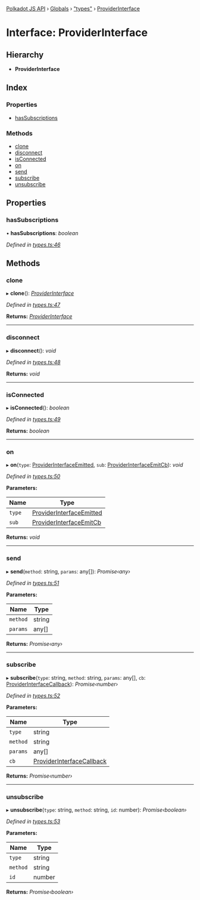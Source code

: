 [Polkadot JS API](../README.md) › [Globals](../globals.md) › ["types"](../modules/_types_.md) › [ProviderInterface](_types_.providerinterface.md)

# Interface: ProviderInterface

## Hierarchy

* **ProviderInterface**

## Index

### Properties

* [hasSubscriptions](_types_.providerinterface.md#hassubscriptions)

### Methods

* [clone](_types_.providerinterface.md#clone)
* [disconnect](_types_.providerinterface.md#disconnect)
* [isConnected](_types_.providerinterface.md#isconnected)
* [on](_types_.providerinterface.md#on)
* [send](_types_.providerinterface.md#send)
* [subscribe](_types_.providerinterface.md#subscribe)
* [unsubscribe](_types_.providerinterface.md#unsubscribe)

## Properties

###  hasSubscriptions

• **hasSubscriptions**: *boolean*

*Defined in [types.ts:46](https://github.com/polkadot-js/api/blob/f533f51003/packages/rpc-provider/src/types.ts#L46)*

## Methods

###  clone

▸ **clone**(): *[ProviderInterface](_types_.providerinterface.md)*

*Defined in [types.ts:47](https://github.com/polkadot-js/api/blob/f533f51003/packages/rpc-provider/src/types.ts#L47)*

**Returns:** *[ProviderInterface](_types_.providerinterface.md)*

___

###  disconnect

▸ **disconnect**(): *void*

*Defined in [types.ts:48](https://github.com/polkadot-js/api/blob/f533f51003/packages/rpc-provider/src/types.ts#L48)*

**Returns:** *void*

___

###  isConnected

▸ **isConnected**(): *boolean*

*Defined in [types.ts:49](https://github.com/polkadot-js/api/blob/f533f51003/packages/rpc-provider/src/types.ts#L49)*

**Returns:** *boolean*

___

###  on

▸ **on**(`type`: [ProviderInterfaceEmitted](../modules/_types_.md#providerinterfaceemitted), `sub`: [ProviderInterfaceEmitCb](../modules/_types_.md#providerinterfaceemitcb)): *void*

*Defined in [types.ts:50](https://github.com/polkadot-js/api/blob/f533f51003/packages/rpc-provider/src/types.ts#L50)*

**Parameters:**

Name | Type |
------ | ------ |
`type` | [ProviderInterfaceEmitted](../modules/_types_.md#providerinterfaceemitted) |
`sub` | [ProviderInterfaceEmitCb](../modules/_types_.md#providerinterfaceemitcb) |

**Returns:** *void*

___

###  send

▸ **send**(`method`: string, `params`: any[]): *Promise‹any›*

*Defined in [types.ts:51](https://github.com/polkadot-js/api/blob/f533f51003/packages/rpc-provider/src/types.ts#L51)*

**Parameters:**

Name | Type |
------ | ------ |
`method` | string |
`params` | any[] |

**Returns:** *Promise‹any›*

___

###  subscribe

▸ **subscribe**(`type`: string, `method`: string, `params`: any[], `cb`: [ProviderInterfaceCallback](../modules/_types_.md#providerinterfacecallback)): *Promise‹number›*

*Defined in [types.ts:52](https://github.com/polkadot-js/api/blob/f533f51003/packages/rpc-provider/src/types.ts#L52)*

**Parameters:**

Name | Type |
------ | ------ |
`type` | string |
`method` | string |
`params` | any[] |
`cb` | [ProviderInterfaceCallback](../modules/_types_.md#providerinterfacecallback) |

**Returns:** *Promise‹number›*

___

###  unsubscribe

▸ **unsubscribe**(`type`: string, `method`: string, `id`: number): *Promise‹boolean›*

*Defined in [types.ts:53](https://github.com/polkadot-js/api/blob/f533f51003/packages/rpc-provider/src/types.ts#L53)*

**Parameters:**

Name | Type |
------ | ------ |
`type` | string |
`method` | string |
`id` | number |

**Returns:** *Promise‹boolean›*
